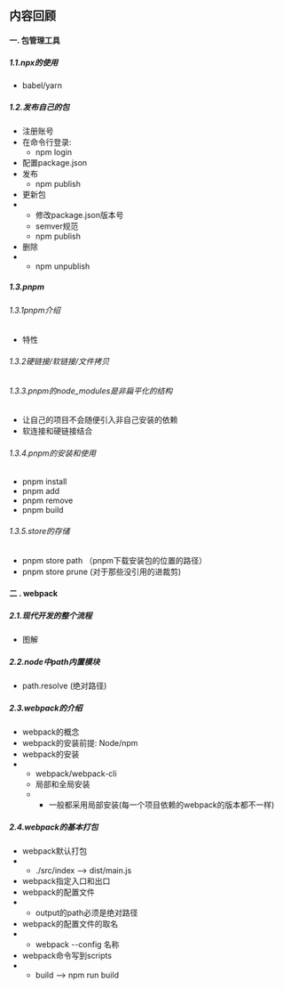 ## 内容回顾

#### 一. 包管理工具

##### 1.1.npx的使用

- babel/yarn



##### 1.2.发布自己的包

- 注册账号
- 在命令行登录:
  - npm login
- 配置package.json
- 发布
  - npm publish
- 更新包
- - 修改package.json版本号
  - semver规范
  - npm publish
- 删除
- - npm unpublish

##### 1.3.pnpm

###### 1.3.1pnpm介绍

- 特性

###### 1.3.2硬链接/软链接/文件拷贝



###### 1.3.3.pnpm的node_modules是非扁平化的结构

- 让自己的项目不会随便引入非自己安装的依赖
- 软连接和硬链接结合

###### 1.3.4.pnpm的安装和使用

- pnpm install
- pnpm add <package>
- pnpm remove <package>
- pnpm build

###### 1.3.5.store的存储

- pnpm store path （pnpm下载安装包的位置的路径）
- pnpm store prune (对于那些没引用的进裁剪)



#### 二 . webpack

##### 2.1.现代开发的整个流程

- 图解

##### 2.2.node中path内置模块

- path.resolve (绝对路径)

##### 2.3.webpack的介绍

- webpack的概念
- webpack的安装前提: Node/npm
- webpack的安装
- - webpack/webpack-cli
  - 局部和全局安装
  - - 一般都采用局部安装(每一个项目依赖的webpack的版本都不一样)

##### 2.4.webpack的基本打包

- webpack默认打包
- - ./src/index  --> dist/main.js
- webpack指定入口和出口
- webpack的配置文件
- - output的path必须是绝对路径
- webpack的配置文件的取名
- - webpack --config 名称
- webpack命令写到scripts
- - build  -->  npm run build